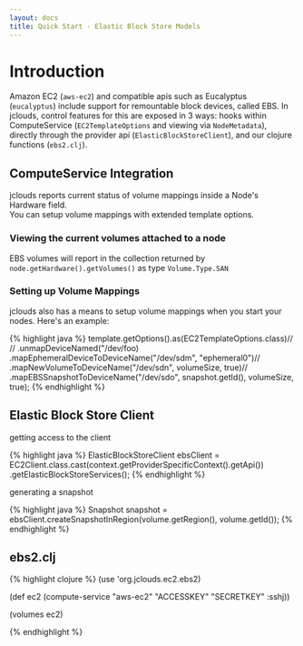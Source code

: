 ```yaml
---
layout: docs
title: Quick Start - Elastic Block Store Models
---
```


# Introduction

Amazon EC2 (`aws-ec2`) and compatible apis such as Eucalyptus (`eucalyptus`) include support for 
remountable block devices, called EBS.  In jclouds, control features for this are exposed in 3 ways: 
hooks within ComputeService (`EC2TemplateOptions` and viewing via `NodeMetadata`), 
directly through the provider api (`ElasticBlockStoreClient`), and our clojure functions (`ebs2.clj`).


## ComputeService Integration
jclouds reports current status of volume mappings inside a Node's Hardware field.  
You can setup volume mappings with extended template options.

### Viewing the current volumes attached to a node

EBS volumes will report in the collection returned by `node.getHardware().getVolumes()` as type `Volume.Type.SAN`

### Setting up Volume Mappings

jclouds also has a means to setup volume mappings when you start your nodes.  Here's an example:

{% highlight java %}
      template.getOptions().as(EC2TemplateOptions.class)//
               // .unmapDeviceNamed("/dev/foo)
               .mapEphemeralDeviceToDeviceName("/dev/sdm", "ephemeral0")//
               .mapNewVolumeToDeviceName("/dev/sdn", volumeSize, true)//
               .mapEBSSnapshotToDeviceName("/dev/sdo", snapshot.getId(), volumeSize, true);
{% endhighlight %}

## Elastic Block Store Client

getting access to the client

{% highlight java %}
      ElasticBlockStoreClient ebsClient = EC2Client.class.cast(context.getProviderSpecificContext().getApi())
               .getElasticBlockStoreServices();
{% endhighlight %}

generating a snapshot

{% highlight java %}
      Snapshot snapshot = ebsClient.createSnapshotInRegion(volume.getRegion(), volume.getId());
{% endhighlight %}


## ebs2.clj 

{% highlight clojure %}
(use 'org.jclouds.ec2.ebs2)

(def ec2 (compute-service "aws-ec2" "ACCESSKEY" "SECRETKEY" :sshj))

(volumes ec2)

{% endhighlight %}